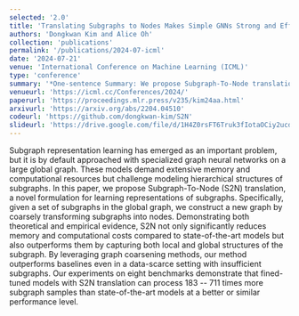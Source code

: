 ```yaml
---
selected: '2.0'
title: 'Translating Subgraphs to Nodes Makes Simple GNNs Strong and Efficient for Subgraph Representation Learning'
authors: 'Dongkwan Kim and Alice Oh'
collection: 'publications'
permalink: '/publications/2024-07-icml'
date: '2024-07-21'
venue: 'International Conference on Machine Learning (ICML)'
type: 'conference'
summary: '*One-sentence Summary: We propose Subgraph-To-Node translation to effectively and efficiently learn representations of subgraphs by coarsely translating subgraphs into nodes.*'
venueurl: 'https://icml.cc/Conferences/2024/'
paperurl: 'https://proceedings.mlr.press/v235/kim24aa.html'
arxivurl: 'https://arxiv.org/abs/2204.04510'
codeurl: 'https://github.com/dongkwan-kim/S2N'
slideurl: 'https://drive.google.com/file/d/1H4Z0rsFT6Truk3fIotaOCiy2ucdrgFIX/view?usp=drive_link'
---
```


Subgraph representation learning has emerged as an important problem, but it is by default approached with specialized graph neural networks on a large global graph. These models demand extensive memory and computational resources but challenge modeling hierarchical structures of subgraphs. In this paper, we propose Subgraph-To-Node (S2N) translation, a novel formulation for learning representations of subgraphs. Specifically, given a set of subgraphs in the global graph, we construct a new graph by coarsely transforming subgraphs into nodes. Demonstrating both theoretical and empirical evidence, S2N not only significantly reduces memory and computational costs compared to state-of-the-art models but also outperforms them by capturing both local and global structures of the subgraph. By leveraging graph coarsening methods, our method outperforms baselines even in a data-scarce setting with insufficient subgraphs. Our experiments on eight benchmarks demonstrate that fined-tuned models with S2N translation can process 183 -- 711 times more subgraph samples than state-of-the-art models at a better or similar performance level.